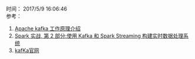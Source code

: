 ## 
时间： 2017/5/9 16:06:46   
参考：  
1.  [Apache kafka 工作原理介绍](https://www.ibm.com/developerworks/cn/opensource/os-cn-kafka/)
2.  [Spark 实战, 第 2 部分:使用 Kafka 和 Spark Streaming 构建实时数据处理系统](https://www.ibm.com/developerworks/cn/opensource/os-cn-spark-practice2/)
3.  [kafKa官网](https://kafka.apache.org/)